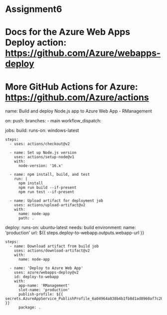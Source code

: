 ﻿# Assignment6
# Docs for the Azure Web Apps Deploy action: https://github.com/Azure/webapps-deploy
# More GitHub Actions for Azure: https://github.com/Azure/actions

name: Build and deploy Node.js app to Azure Web App - RManagement

on:
  push:
    branches:
      - main
  workflow_dispatch:

jobs:
  build:
    runs-on: windows-latest

    steps:
      - uses: actions/checkout@v2

      - name: Set up Node.js version
        uses: actions/setup-node@v1
        with:
          node-version: '16.x'

      - name: npm install, build, and test
        run: |
          npm install
          npm run build --if-present
          npm run test --if-present
      
      - name: Upload artifact for deployment job
        uses: actions/upload-artifact@v2
        with:
          name: node-app
          path: .

  deploy:
    runs-on: ubuntu-latest
    needs: build
    environment:
      name: 'production'
      url: ${{ steps.deploy-to-webapp.outputs.webapp-url }}

    steps:
      - name: Download artifact from build job
        uses: actions/download-artifact@v2
        with:
          name: node-app

      - name: 'Deploy to Azure Web App'
        uses: azure/webapps-deploy@v2
        id: deploy-to-webapp
        with:
          app-name: 'RManagement'
          slot-name: 'production'
          publish-profile: ${{ secrets.AzureAppService_PublishProfile_6a04964a838b4b1fb8d1ad8960af7c20 }}
          package: .
